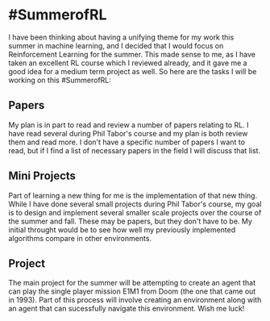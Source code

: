 # #SummerofRL

I have been thinking about having a unifying theme for my work this summer in machine learning, and I decided that I would focus on Reinforcement Learning for the summer. This made sense to me, as I have taken an excellent RL course which I reviewed already, and it gave me a good idea for a medium term project as well. So here are the tasks I will be working on this #SummerofRL:

## Papers

My plan is in part to read and review a number of papers relating to RL. I have read several during Phil Tabor's course and my plan is both review them and read more. I don't have a specific number of papers I want to read, but if I find a list of necessary papers in the field I will discuss that list.

## Mini Projects

Part of learning a new thing for me is the implementation of that new thing. While I have done several small projects during Phil Tabor's course, my goal is to design and implement several smaller scale projects over the course of the summer and fall. These may be papers, but they don't have to be. My initial throught would be to see how well my previously implemented algorithms compare in other environments.

## Project

The main project for the summer will be attempting to create an agent that can play the single player mission E1M1 from Doom (the one that came out in 1993). Part of this process will involve creating an environment along with an agent that can sucessfully navigate this environment. Wish me luck!